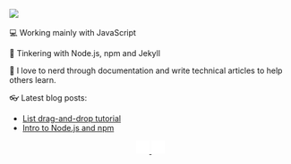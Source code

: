 ![](./banner.gif)

:computer: Working mainly with JavaScript

:ghost: Tinkering with Node.js, npm and Jekyll

:book: I love to nerd through documentation and write technical articles to help others learn.

:eyeglasses: Latest blog posts:
- <a href="https://www.akasharojee.codes/2021/07/18/list-drag-and-drop-tutorial.html" target="_blank">List drag-and-drop tutorial</a>
- <a href="https://www.akasharojee.codes/2021/06/20/intro-to-nodejs-and-npm.html" target="_blank">Intro to Node.js and npm</a>

<center>

<a href="https://www.twitter.com/AkashaRojee" target="_blank">
  <img src="https://github.com/AkashaRojee/AkashaRojee/raw/main/twitter.png">
</a>

<a href="mailto:Akasha.Rojee@gmail.com">
  <img src="https://github.com/AkashaRojee/AkashaRojee/raw/main/mail.png">
</a>

</center>

<!--
**AkashaRojee/AkashaRojee** is a ✨ _special_ ✨ repository because its `README.md` (this file) appears on your GitHub profile.

Here are some ideas to get you started:

- 🔭 I’m currently working on ...
- 🌱 I’m currently learning ...
- 👯 I’m looking to collaborate on ...
- 🤔 I’m looking for help with ...
- 💬 Ask me about ...
- 📫 How to reach me: ...
- 😄 Pronouns: ...
- ⚡ Fun fact: ...
-->
